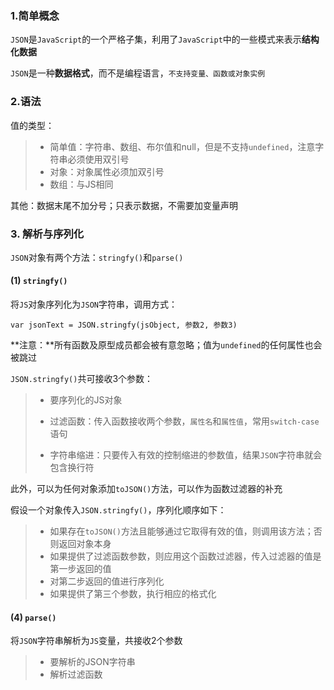 ### 1.简单概念

`JSON`是`JavaScript`的一个严格子集，利用了`JavaScript`中的一些模式来表示**结构化数据**

`JSON`是一种**数据格式**，而不是编程语言，`不支持变量、函数或对象实例`

### 2.语法

值的类型：

> * 简单值：字符串、数组、布尔值和null，但是不支持`undefined`，注意字符串必须使用双引号
> * 对象：对象属性必须加双引号
> * 数组：与JS相同

其他：数据末尾不加分号；只表示数据，不需要加变量声明

### 3. 解析与序列化

`JSON`对象有两个方法：`stringfy()`和`parse()`

#### (1) `stringfy()`

将`JS`对象序列化为`JSON`字符串，调用方式：

​		`var jsonText = JSON.stringfy(jsObject, 参数2, 参数3) `

**注意：**所有函数及原型成员都会被有意忽略；值为`undefined`的任何属性也会被跳过

`JSON.stringfy()`共可接收3个参数：

> * 要序列化的JS对象
>
> * 过滤函数：传入函数接收两个参数，`属性名`和`属性值`，常用`switch-case`语句
> * 字符串缩进：只要传入有效的控制缩进的参数值，结果`JSON`字符串就会包含换行符

此外，可以为任何对象添加`toJSON()`方法，可以作为函数过滤器的补充

假设一个对象传入`JSON.stringfy()`，序列化顺序如下：

> * 如果存在`toJSON()`方法且能够通过它取得有效的值，则调用该方法；否则返回对象本身
> * 如果提供了过滤函数参数，则应用这个函数过滤器，传入过滤器的值是第一步返回的值
> * 对第二步返回的值进行序列化
> * 如果提供了第三个参数，执行相应的格式化

#### (4) `parse()`

将`JSON`字符串解析为`JS`变量，共接收2个参数

> * 要解析的JSON字符串
> * 解析过滤函数